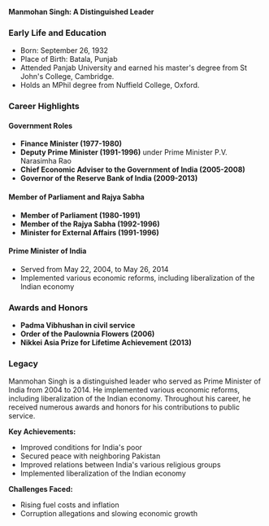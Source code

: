 **Manmohan Singh: A Distinguished Leader**

### Early Life and Education

* Born: September 26, 1932
* Place of Birth: Batala, Punjab
* Attended Panjab University and earned his master's degree from St John's College, Cambridge.
* Holds an MPhil degree from Nuffield College, Oxford.

### Career Highlights

#### Government Roles

* **Finance Minister (1977-1980)**
* **Deputy Prime Minister (1991-1996)** under Prime Minister P.V. Narasimha Rao
* **Chief Economic Adviser to the Government of India (2005-2008)**
* **Governor of the Reserve Bank of India (2009-2013)**

#### Member of Parliament and Rajya Sabha

* **Member of Parliament (1980-1991)**
* **Member of the Rajya Sabha (1992-1996)**
* **Minister for External Affairs (1991-1996)**

#### Prime Minister of India

* Served from May 22, 2004, to May 26, 2014
* Implemented various economic reforms, including liberalization of the Indian economy

### Awards and Honors

* **Padma Vibhushan in civil service**
* **Order of the Paulownia Flowers (2006)**
* **Nikkei Asia Prize for Lifetime Achievement (2013)**

### Legacy

Manmohan Singh is a distinguished leader who served as Prime Minister of India from 2004 to 2014. He implemented various economic reforms, including liberalization of the Indian economy. Throughout his career, he received numerous awards and honors for his contributions to public service.

**Key Achievements:**

* Improved conditions for India's poor
* Secured peace with neighboring Pakistan
* Improved relations between India's various religious groups
* Implemented liberalization of the Indian economy

**Challenges Faced:**

* Rising fuel costs and inflation
* Corruption allegations and slowing economic growth